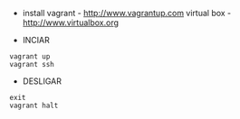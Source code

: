 - install 
vagrant - http://www.vagrantup.com 
virtual box - http://www.virtualbox.org

- INCIAR
```
vagrant up
vagrant ssh
```

- DESLIGAR
```
exit
vagrant halt
```
